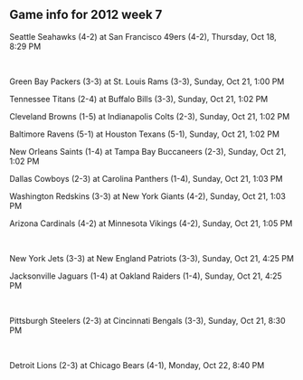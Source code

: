## Game info for 2012 week 7
Seattle Seahawks (4-2) at San Francisco 49ers (4-2), Thursday, Oct 18, 8:29 PM


<br/>

Green Bay Packers (3-3) at St. Louis Rams (3-3), Sunday, Oct 21, 1:00 PM

Tennessee Titans (2-4) at Buffalo Bills (3-3), Sunday, Oct 21, 1:02 PM

Cleveland Browns (1-5) at Indianapolis Colts (2-3), Sunday, Oct 21, 1:02 PM

Baltimore Ravens (5-1) at Houston Texans (5-1), Sunday, Oct 21, 1:02 PM

New Orleans Saints (1-4) at Tampa Bay Buccaneers (2-3), Sunday, Oct 21, 1:02 PM

Dallas Cowboys (2-3) at Carolina Panthers (1-4), Sunday, Oct 21, 1:03 PM

Washington Redskins (3-3) at New York Giants (4-2), Sunday, Oct 21, 1:03 PM

Arizona Cardinals (4-2) at Minnesota Vikings (4-2), Sunday, Oct 21, 1:05 PM


<br/>

New York Jets (3-3) at New England Patriots (3-3), Sunday, Oct 21, 4:25 PM

Jacksonville Jaguars (1-4) at Oakland Raiders (1-4), Sunday, Oct 21, 4:25 PM


<br/>

Pittsburgh Steelers (2-3) at Cincinnati Bengals (3-3), Sunday, Oct 21, 8:30 PM


<br/>

Detroit Lions (2-3) at Chicago Bears (4-1), Monday, Oct 22, 8:40 PM

